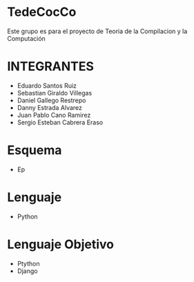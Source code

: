 # TedeCocCo
Este grupo es para el proyecto de Teoria de la Compilacion y la Computación 

# INTEGRANTES
- Eduardo Santos Ruiz
- Sebastian Giraldo Villegas
- Daniel Gallego Restrepo 
- Danny Estrada Alvarez
- Juan Pablo Cano Ramirez
- Sergio Esteban Cabrera Eraso

# Esquema 
- Ep

# Lenguaje
- Python

# Lenguaje Objetivo
- Ptython
- Django
